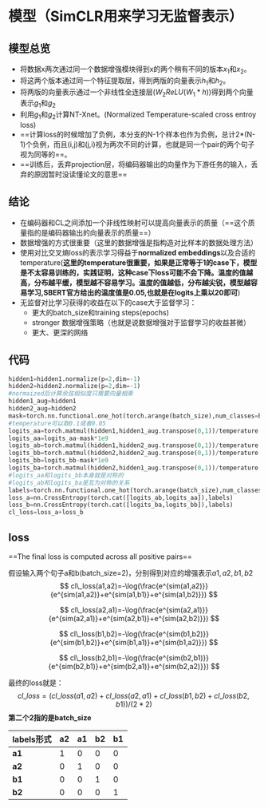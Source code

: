 # 模型（SimCLR用来学习无监督表示）

## 模型总览

- 将数据x两次通过同一个数据增强模块得到x的两个稍有不同的版本$x_1$和$x_2$。
- 将这两个版本通过同一个特征提取层，得到两版的向量表示$h_1$和$h_2$。
- 将两版的向量表示通过一个非线性全连接层($W_2ReLU(W_1*h)$)得到两个向量表示$g_1$和$g_2$
- 利用$g_1$和$g_2$计算NT-Xnet。(Normalized Temperature-scaled cross entroy loss)
- ==计算loss的时候增加了负例，本分支的N-1个样本也作为负例，总计2*(N-1)个负例，而且(i,j)和(j,i)视为两次不同的计算，也就是同一个pair的两个句子视为同等的==。
- ==训练后，丢弃projection层，将编码器输出的向量作为下游任务的输入，丢弃的原因暂时没读懂论文的意思==

## 结论

- 在编码器和CL之间添加一个非线性映射可以提高向量表示的质量（==这个质量指的是编码器输出的向量表示的质量==）
- 数据增强的方式很重要（这里的数据增强是指构造对比样本的数据处理方法）
- 使用对比交叉熵loss的表示学习得益于**normalized embeddings**以及合适的temperature(**这里的temperature很重要，如果是正常等于1的case下，模型是不太容易训练的，实践证明，这种case下loss可能不会下降。温度的值越高，分布越平缓，模型越不容易学习。温度的值越低，分布越尖锐，模型越容易学习,SBERT官方给出的温度值是0.05,也就是在logits上乘以20即可**)
- 无监督对比学习获得的收益在以下的case大于监督学习：
  - 更大的batch_size和training steps(epochs)
  - stronger 数据增强策略（也就是说数据增强对于监督学习的收益甚微）
  - 更大、更深的网络





## 代码

```python
hidden1=hidden1.normalize(p=2,dim=-1)
hidden2=hidden2.normalize(p=2,dim=-1)
#normaized后计算余弦相似度只需要向量相乘
hidden1_aug=hidden1
hidden2_aug=hidden2
mask=torch.nn.functional.one_hot(torch.arange(batch_size),num_classes=batch_size)
#temperature可以取0.1或者0.05
logits_aa=torch.matmul(hidden1,hidden1_aug.transpose(0,1))/temperature
logits_aa=logits_aa-mask*1e9
logits_ab=torch.matmul(hidden1,hidden2_aug.transpose(0,1))/temperature
logits_bb=torch.matmul(hidden2,hidden2_aug.transpose(0,1))/temperature
logits_bb=logits_bb-mask*1e9
logits_ba=torch.matmul(hidden2,hidden1_aug.transpose(0,1))/temperature
#logits_aa和logits_bb本身就是对称的
#logits_ab和logits_ba是互为对称的关系
labels=torch.nn.functional.one_hot(torch.arange(batch_size),num_classes=batch_size*2)
loss_a=nn.CrossEntropy(torch.cat([logits_ab,logits_aa]),labels)
loss_b=nn.CrossEntropy(torch.cat([logits_ba,logits_bb]),labels)
cl_loss=loss_a+loss_b
```



## loss

==The final loss is computed across all positive pairs==

假设输入两个句子a和b(batch_size=2)，分别得到对应的增强表示$a1,a2,b1,b2$
$$
cl\_loss(a1,a2)=-\log(\frac{e^{sim(a1,a2)}}{e^{sim(a1,a2)}+e^{sim(a1,b1)}+e^{sim(a1,b2)}})
$$

$$
cl\_loss(a2,a1)=-\log(\frac{e^{sim(a2,a1)}}{e^{sim(a2,a1)}+e^{sim(a2,b1)}+e^{sim(a2,b2)}})
$$

$$
cl\_loss(b1,b2)=-\log(\frac{e^{sim(b1,b2)}}{e^{sim(b1,b2)}+e^{sim(b1,a1)}+e^{sim(b1,a2)}})
$$

$$
cl\_loss(b2,b1)=-\log(\frac{e^{sim(b2,b1)}}{e^{sim(b2,b1)}+e^{sim(b2,a1)}+e^{sim(b2,a2)}})
$$

最终的loss就是：
$$
cl\_loss=(cl\_loss(a1,a2)+cl\_loss(a2,a1)+cl\_loss(b1,b2)+cl\_loss(b2,b1))/(2*2)
$$
**第二个2指的是batch_size**



| labels形式 | a2   | a1   | b2   | b1   |
| ---------- | ---- | ---- | ---- | ---- |
| **a1**     | 1    | 0    | 0    | 0    |
| **a2**     | 0    | 1    | 0    | 0    |
| **b1**     | 0    | 0    | 1    | 0    |
| **b2**     | 0    | 0    | 0    | 1    |

